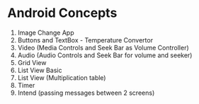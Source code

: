 # Android Concepts

1. Image Change App
2. Buttons and TextBox - Temperature Convertor
3. Video (Media Controls and Seek Bar as Volume Controller)
4. Audio (Audio Controls and Seek Bar for volume and seeker)
5. Grid View
6. List View Basic
7. List View (Multiplication table)
8. Timer
9. Intend (passing messages between 2 screens)
